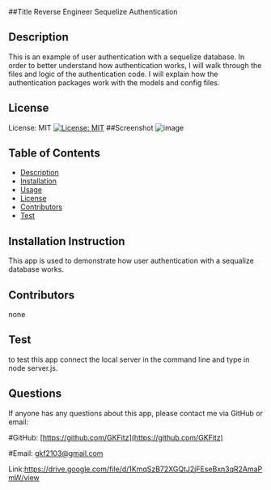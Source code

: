 ##Title 
Reverse Engineer Sequelize Authentication

## Description
This is an example of user authentication with a sequelize database. In order to better understand how authentication works, I will walk through the files and logic of the authentication code. I will explain how the authentication packages work with the models and config files.  

## License
License: MIT
[![License: MIT](https://img.shields.io/badge/License-MIT-yellow.svg)](https://opensource.org/licenses/MIT)
##Screenshot
![image](https://user-images.githubusercontent.com/73301331/113661061-6a137e80-9673-11eb-95fd-f09b303003a5.png)



## Table of Contents
* [Description](#Description)
* [Installation](#Installation)
* [Usage](#Usage)
* [License](#License)
* [Contributors](#Contributors)
* [Test](#Test)


## Installation Instruction
This app is used to demonstrate how user  authentication with a sequalize database works.

## Contributors
none

## Test
to test this app connect the local server in the command line and type in node server.js.

## Questions
If anyone has any questions about this app, please contact me via GitHub or email:

#GitHub: [https://github.com/GKFitz](https://github.com/GKFitz)

#Email: [gkf2103@gmail.com](gkf2103@gmail.com)

Link:https://drive.google.com/file/d/1KmqSzB72XGQtJ2jFEseBxn3qR2AmaPmW/view
